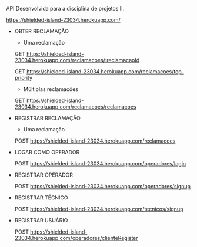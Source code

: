 API Desenvolvida para a disciplina de projetos II.

https://shielded-island-23034.herokuapp.com/


- OBTER RECLAMAÇÃO

    - Uma reclamação
    
    GET https://shielded-island-23034.herokuapp.com/reclamacoes/:reclamacaoId

    GET https://shielded-island-23034.herokuapp.com/reclamacoes/top-priority

    - Múltiplas reclamações

    GET https://shielded-island-23034.herokuapp.com/reclamacoes/reclamacoes

- REGISTRAR RECLAMAÇÃO

    - Uma reclamação
     
    POST https://shielded-island-23034.herokuapp.com/reclamacoes

- LOGAR COMO OPERADOR
    
    POST https://shielded-island-23034.herokuapp.com/operadores/login

- REGISTRAR OPERADOR

    POST https://shielded-island-23034.herokuapp.com/operadores/signup
     
- REGISTRAR TÉCNICO
 
    POST  https://shielded-island-23034.herokuapp.com/tecnicos/signup

- REGISTRAR USUÁRIO

    POST  https://shielded-island-23034.herokuapp.com/operadores/clienteRegister

